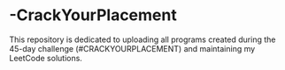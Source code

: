 # -CrackYourPlacement
This repository is dedicated to uploading all programs created during the 45-day challenge (#CRACKYOURPLACEMENT) and maintaining my LeetCode solutions.
